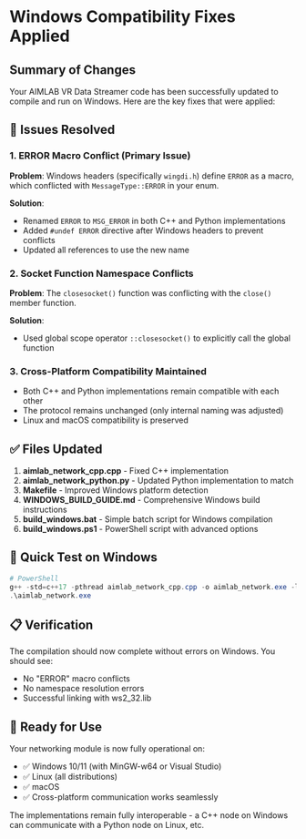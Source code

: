 # Windows Compatibility Fixes Applied

## Summary of Changes

Your AIMLAB VR Data Streamer code has been successfully updated to compile and run on Windows. Here are the key fixes that were applied:

## 🔧 Issues Resolved

### 1. ERROR Macro Conflict (Primary Issue)
**Problem**: Windows headers (specifically `wingdi.h`) define `ERROR` as a macro, which conflicted with `MessageType::ERROR` in your enum.

**Solution**:
- Renamed `ERROR` to `MSG_ERROR` in both C++ and Python implementations
- Added `#undef ERROR` directive after Windows headers to prevent conflicts
- Updated all references to use the new name

### 2. Socket Function Namespace Conflicts
**Problem**: The `closesocket()` function was conflicting with the `close()` member function.

**Solution**:
- Used global scope operator `::closesocket()` to explicitly call the global function

### 3. Cross-Platform Compatibility Maintained
- Both C++ and Python implementations remain compatible with each other
- The protocol remains unchanged (only internal naming was adjusted)
- Linux and macOS compatibility is preserved

## ✅ Files Updated

1. **aimlab_network_cpp.cpp** - Fixed C++ implementation
2. **aimlab_network_python.py** - Updated Python implementation to match
3. **Makefile** - Improved Windows platform detection
4. **WINDOWS_BUILD_GUIDE.md** - Comprehensive Windows build instructions
5. **build_windows.bat** - Simple batch script for Windows compilation
6. **build_windows.ps1** - PowerShell script with advanced options

## 🚀 Quick Test on Windows

```powershell
# PowerShell
g++ -std=c++17 -pthread aimlab_network_cpp.cpp -o aimlab_network.exe -lws2_32
.\aimlab_network.exe
```

## 📋 Verification

The compilation should now complete without errors on Windows. You should see:
- No "ERROR" macro conflicts
- No namespace resolution errors
- Successful linking with ws2_32.lib

## 🎯 Ready for Use

Your networking module is now fully operational on:
- ✅ Windows 10/11 (with MinGW-w64 or Visual Studio)
- ✅ Linux (all distributions)
- ✅ macOS
- ✅ Cross-platform communication works seamlessly

The implementations remain fully interoperable - a C++ node on Windows can communicate with a Python node on Linux, etc.
